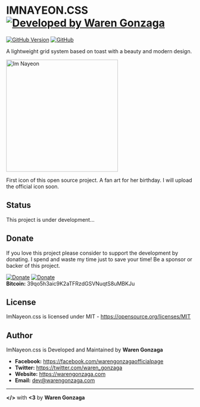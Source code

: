 # IMNAYEON.CSS [![Developed by Waren Gonzaga](https://img.shields.io/badge/Developed%20by-Waren%20Gonzaga-blue.svg?longCache=true&style=for-the-badge)](https://facebook.com/warengonzagaofficialpage)

[![GitHub Version](https://img.shields.io/github/release/WarenGonzaga/imnayeon.css.svg?style=for-the-badge)](https://github.com/WarenGonzaga/imnayeon.css/)
[![GitHub](https://img.shields.io/github/license/WarenGonzaga/imnayeon.css.svg?style=for-the-badge)](https://github.com/WarenGonzaga/imnayeon.css)

A lightweight grid system based on toast with a beauty and modern design.

<img src="https://raw.githubusercontent.com/WarenGonzaga/imnayeon.css/master/img/imnayeon-icon-with-sign.jpg" alt="Im Nayeon" width="300px" height="auto"/>

First icon of this open source project. A fan art for her birthday. I will upload the official icon soon.

## Status

This project is under development...

## Donate

If you love this project please consider to support the development by donating. I spend and waste my time just to save your time! Be a sponsor or backer of this project.<br>

[![Donate](https://img.shields.io/badge/Donate-PayPal-blue.svg)](https://paypal.me/warengonzagaofficial)
[![Donate](https://img.shields.io/badge/Donate-Buy%20Me%20A%20Coffee-orange.svg)](https://www.buymeacoffee.com/warengonzagadev)<br>
**Bitcoin:** 39qo5h3aic9K2aTFRzdGSVNuqtS8uMBKJu

## License

ImNayeon.css is licensed under MIT - https://opensource.org/licenses/MIT

## Author

ImNayeon.css is Developed and Maintained by **Waren Gonzaga**

- **Facebook:** https://facebook.com/warengonzagaofficialpage
- **Twitter:** https://twitter.com/waren_gonzaga
- **Website:** https://warengonzaga.com
- **Email:** dev@warengonzaga.com

---

**</>** with **<3** by **Waren Gonzaga**

